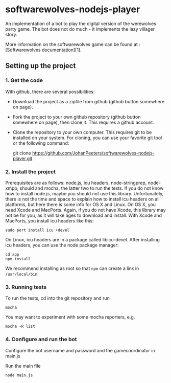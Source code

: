 softwarewolves-nodejs-player
============================

An implementation of a bot to play the digital version of the werewolves party game.
The bot does not do much - it implements the lazy villager story.

More information on the softwarewolves game can be found at : [Softwarewolves documentation][1].

## Setting up the project


### 1. Get the code 


With github, there are several possibilities:
* Download the project as a zipfile from github (github button somewhere on page). 
* Fork the project to your own github repository (github button somewhere on page), then clone it. This requires a github account.
* Clone the repository to your own computer. This requires git to be installed on your system. For cloning, you can use your favorite git tool or the following command:

    git clone https://github.com/JohanPeeters/softwarewolves-nodejs-player.git

### 2. Install the project

Prerequisites are as follows: node.js, icu headers, node-stringprep, node-xmpp, should and mocha, the latter two to run the tests.
If you do not know how to install node.js, maybe you should not use this library.
Unfortunately, there is not the time and space to explain how to install icu headers on all platforms, but here there is some info for OS X and Linux.
On OS X, you need Xcode and MacPorts.
Again, if you do not have Xcode, this library may not be for you, as it will take ages to download and install.
With Xcode and MacPorts, you install icu headers like this:

    sudo port install icu +devel

On Linux, icu headers are in a package called libicu-devel.
After installing icu headers, you can use the node package manager:

    cd app
    npm install

We recommend installing as root so that `npm` can create a link in `/usr/local/bin`.

### 3. Running tests

To run the tests, cd into the git repository and run

    mocha

You may want to experiment with some mocha reporters, e.g.

    mocha -R list
    
### 4. Configure and run the bot

Configure the bot username and password and the gamecoordinator in main.js

Run the main file
    
    node main.js



